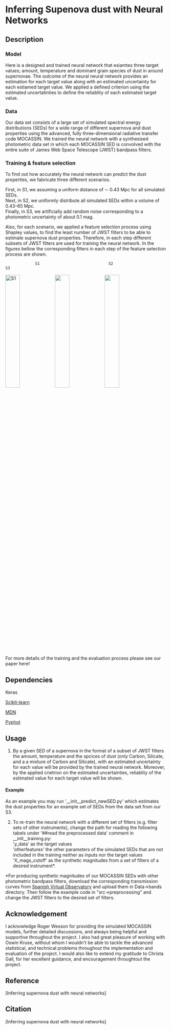 
# Inferring Supenova dust with Neural Networks

## Description

### Model
Here is a designed and trained neural network that esiamtes three target values; amount, temperature and dominant grain species of dust in around supernovae. The outcome of the neural neural network provides an estimation for each target value along with an estimated uncertainty for each estiamed target value. We applied a defined criterion using the estimated uncertatinties to define the reliablity of each estimated target value.

### Data
Our data set consists of a large set of simulated spectral energy distributions (SEDs) for a wide range of different supernova and dust properties using the advanced, fully three-dimensional radiative transfer code MOCASSIN. We trained the neural network with a synthesised photometric data set in which each MOCASSIN SED is convolved with the entire suite of James Web Space Telescope (JWST) bandpass filters.


### Training \& feature selection
To find out how accurately the neural network can predict the dust properties, we fabricate three different scenarios.


First, in S1, we assuming a uniform distance of ∼ 0.43 Mpc for all simulated SEDs.<br/>
Next, in S2, we uniformly distribute all simulated SEDs within a volume of 0.43–65 Mpc.<br/>
Finally, in S3, we artificially add random noise corresponding to a photometric uncertainty of about 0.1 mag.<br/>

Also, for each scenario, we applied a feature selection process using Shapley values, to find the least number of JWST filters to be able to estimate supernova dust properties. Therefore, in each step different subsets of JWST filters are used for training the neural network. In the figures bellow the corresponding filters in each step of the feature selection process are shown.

                 S1                              S2                                S3

<img src="https://user-images.githubusercontent.com/29614210/147156639-70dee60a-7c9e-4888-9890-fa2458a97a95.png" alt="S1" width="30%"/> <img src="https://user-images.githubusercontent.com/29614210/147156716-a44f3e95-e628-4c9c-ab2e-d109ecbd24f7.png" width="30%"/> <img src="https://user-images.githubusercontent.com/29614210/147156777-cc973599-506e-40fa-81ab-2ad2518b7c3c.png" width="30%"/> 


For more details of the training and the evaluation process please see our paper here!




## Dependencies

Keras

[Scikit-learn](https://scikit-learn.org/stable/)

[MDN](https://github.com/ZoeAnsari/keras-mdn-layer)

[Pyphot](https://mfouesneau.github.io/docs/pyphot/libcontent.html#)

## Usage

 1. By a given SED of a supernova in the format of a subset of JWST filters the amount, temperature and the spcices of dust (only Carbon, Silicate, and a a mixture of Carbon and Silicate), with an estimated uncertainty for each value will be provided by the trained neural network. Moreover, by the applied crietrion on the estimated uncertainties, reliablity of the estimated value for each target value will be shown.

  #### Example

  As an example you may run '__init__predict_newSED.py' which estimates the dust properties for an example set of SEDs from the data set from our S3.



 2. To re-train the neural network with a different set of filters (e.g. filter sets of other instruments), change the path for reading the following tabels under '##read the preprocessed data' comment in __init__training.py:<br/>
'y_data' as the target values<br/>
'otherfeatures' the other parameters of the simulated SEDs that are not included in the training neither as inputs nor the target values<br/>
'X_mags_cutoff' as the synthetic magnitudes from a set of filters of a desired instrument*.<br/>


  *For producing synthetic magnitudes of our MOCASSIN SEDs with other photometric bandpass filters, download the corresponding transmission curves from [Spanish Virtual Observatory](http://svo2.cab.inta-csic.es/svo/theory/fps3/index.php?mode=browse&gname=JWST&asttype=) and upload them in Data->bands directory. Then follow the example code in "src->preprocessing" and change the JWST filters to the desired set of filters.



## Acknowledgement

I acknowledge Roger Wesson for providing the simulated MOCASSIN models, further detailed discussions, and always being helpful and supportive throughout the project. I also had great pleasure of working with Oswin Kruse, without whom I wouldn't be able to tackle the advanced statistical, and technical problems throughout the implementation and evaluation of the project. I would also like to extend my gratitude to Christa Gall, for her excellent guidance, and encouragement throughtout the project.

## Reference

[Inferring supernova dust with neural networks]

## Citation

[Inferring supernova dust with neural networks]

